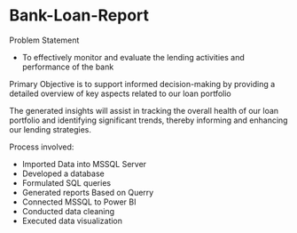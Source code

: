 # Bank-Loan-Report

Problem Statement
- To effectively monitor and evaluate the lending activities and performance of the bank

Primary Objective is to support informed decision-making by providing a detailed overview of key aspects related to our loan portfolio

The generated insights will assist in tracking the overall health of our loan portfolio and identifying significant trends, thereby informing and enhancing our lending strategies.

Process involved:

- Imported Data into MSSQL Server
- Developed a database
- Formulated SQL queries
- Generated reports Based on Querry
- Connected MSSQL to Power BI
- Conducted data cleaning
- Executed data visualization
